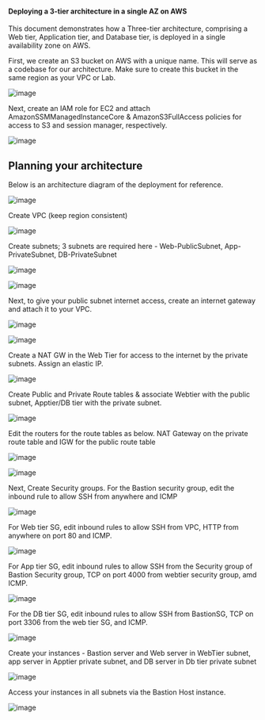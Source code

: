 #### Deploying a 3-tier architecture in a single AZ on AWS

This document demonstrates how a Three-tier architecture, comprising a Web tier, Application tier, and Database tier, is deployed in a single availability zone on AWS.

First, we create an S3 bucket on AWS with a unique name. This will serve as a codebase for our architecture. Make sure to create this bucket in the same region as your VPC or Lab.

![image](https://github.com/user-attachments/assets/a6a2f58a-9cd6-49e5-a8c8-a840a1389361)

Next, create an IAM role for EC2 and attach AmazonSSMManagedInstanceCore & AmazonS3FullAccess policies for access to S3 and session manager, respectively.

![image](https://github.com/user-attachments/assets/5ade16c6-93e9-4977-a0f5-d8a4b065d1f2)

## Planning your architecture

Below is an architecture diagram of the deployment for reference.

![image](https://github.com/user-attachments/assets/3022075c-9a1c-455a-aa05-0bf53f7d79d4)


Create VPC (keep region consistent)

![image](https://github.com/user-attachments/assets/0de993af-4268-49e1-8f22-bf6cffedd34b)

Create subnets; 3 subnets are required here - Web-PublicSubnet, App-PrivateSubnet, DB-PrivateSubnet

![image](https://github.com/user-attachments/assets/fd9a175b-e79b-4285-ada3-084782457ed2)

![image](https://github.com/user-attachments/assets/39b0ec33-c893-4b8f-bfc8-a121aae4939c)

Next, to give your public subnet internet access, create an internet gateway and attach it to your VPC.

![image](https://github.com/user-attachments/assets/dda64b6c-938e-4a4a-b5ce-01239e1a5cdb)

![image](https://github.com/user-attachments/assets/62ca76a4-01a0-4991-a6eb-658a73dd5996)

Create a NAT GW in the Web Tier for access to the internet by the private subnets. Assign an elastic IP.

![image](https://github.com/user-attachments/assets/bfcd2fbe-e795-4a39-bab2-151a127908c6)

Create Public and Private Route tables & associate Webtier with the public subnet, Apptier/DB tier with the private subnet.

![image](https://github.com/user-attachments/assets/e44697d8-529d-46a9-a024-d5c600c32f74)

Edit the routers for the route tables as below. NAT Gateway on the private route table and IGW for the public route table

![image](https://github.com/user-attachments/assets/6b683fc3-b2c8-4cea-b4a0-700271238979)

![image](https://github.com/user-attachments/assets/5c733812-f8db-4e60-8c8c-0a01b1ee5161)

Next, Create Security groups. For the Bastion security group, edit the inbound rule to allow SSH from anywhere and ICMP

![image](https://github.com/user-attachments/assets/9c1ca7e9-c7f1-47b7-aed3-76dfdf5cf6ff)

For Web tier SG, edit inbound rules to allow SSH from VPC, HTTP from anywhere on port 80 and ICMP.

![image](https://github.com/user-attachments/assets/c22f93a3-9488-4737-a7b1-f700b4516b76)

For App tier SG, edit inbound rules to allow SSH from the Security group of Bastion Security group, TCP on port 4000 from webtier security group, amd ICMP.

![image](https://github.com/user-attachments/assets/47951a94-94c1-43fc-a62b-0a3ffaa70404)

For the DB tier SG, edit inbound rules to allow SSH from BastionSG, TCP on port 3306 from the web tier SG, and ICMP.

![image](https://github.com/user-attachments/assets/a66da5f5-f843-4f2c-a16f-6e74c1ae6cca)

Create your instances - Bastion server and Web server in WebTier subnet, app server in Apptier private subnet, and DB server in Db tier private subnet

![image](https://github.com/user-attachments/assets/faa9d6a8-b316-4a08-94dd-977b2212bd7f)

Access your instances in all subnets via the Bastion Host instance.

![image](https://github.com/user-attachments/assets/54459ed3-67c3-4f47-a274-4ba4ebb7178f)













